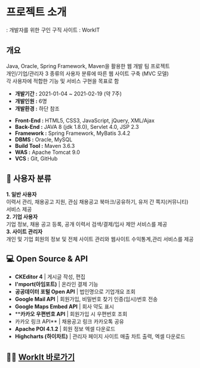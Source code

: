 # 프로젝트 소개
: 개발자를 위한 구인 구직 사이트 : WorkIT

## 개요
Java, Oracle, Spring Framework, Maven을 활용한 웹 개발 팀 프로젝트      
개인/기업/관리자 3 종류의 사용자 분류에 따른 웹 사이트 구축 (MVC 모델)      
각 사용자에 적합한 기능 및 서비스 구현을 목표로 함      

+ **개발기간 :** 2021-01-04 ~ 2021-02-19 (약 7주)
+ **개발인원 :** 6명
+ **개발환경 :** 하단 참조
- **Front-End :** HTML5, CSS3, JavaScript, jQuery, XML/Ajax
- **Back-End :** JAVA 8 (jdk 1.8.0), Servlet 4.0, JSP 2.3
- **Framework :** Spring Framework, MyBatis 3.4.2
- **DBMS :** Oracle, MySQL
- **Build Tool :** Maven 3.6.3
- **WAS :** Apache Tomcat 9.0
- **VCS :** Git, GitHub

## 👩 사용자 분류
__1. 일반 사용자__      
이력서 관리, 채용공고 지원, 관심 채용공고 북마크/공유하기, 유저 간 쪽지(커뮤니티) 서비스 제공   
__2. 기업 사용자__      
기업 정보, 채용 공고 등록, 공개 이력서 검색/결제/입사 제안 서비스를 제공      
__3. 사이트 관리자__      
개인 및 기업 회원의 정보 및 전체 사이트 관리와 웹사이트 수익통계,관리 서비스를 제공

## 💻  Open Source & API
-  **CKEditor 4** | 게시글 작성, 편집
-  **I'mport(아임포트)** | 온라인 결제 기능
-  **공공데이터 포털 Open API** | 법인명으로 기업개요 조회
-  **Google Mail API** | 회원가입, 비밀번호 찾기 인증(임시)번호 전송
-  **Google Maps Embed API** | 회사 약도 표시
-  ****카카오 우편번호 API** | 회원가입 시 우편번호 조회
-  카카오 링크 API** | 채용공고 링크 카카오톡 공유
-  **Apache POI 4.1.2** | 회원 정보 엑셀 다운로드
-  **Highcharts (하이차트)** | 관리자 페이지 사이트 매출 차트 출력, 엑셀 다운로드
      

## 👨‍💻  [WorkIt 바로가기](3.36.212.183:8080/workit/)   
